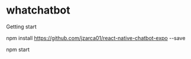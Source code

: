 # whatchatbot

Getting start

npm install https://github.com/jzarca01/react-native-chatbot-expo --save

npm start
